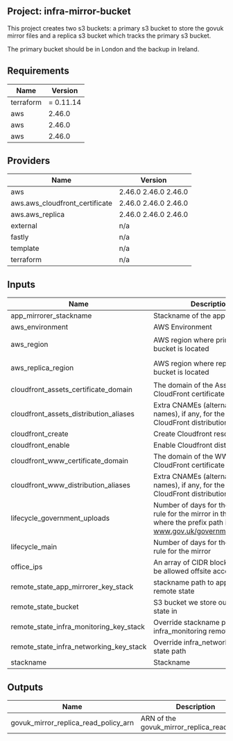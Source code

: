 ## Project: infra-mirror-bucket

This project creates two s3 buckets: a primary s3 bucket to store the govuk  
mirror files and a replica s3 bucket which tracks the primary s3 bucket.

The primary bucket should be in London and the backup in Ireland.

## Requirements

| Name | Version |
|------|---------|
| terraform | = 0.11.14 |
| aws | 2.46.0 |
| aws | 2.46.0 |
| aws | 2.46.0 |

## Providers

| Name | Version |
|------|---------|
| aws | 2.46.0 2.46.0 2.46.0 |
| aws.aws\_cloudfront\_certificate | 2.46.0 2.46.0 2.46.0 |
| aws.aws\_replica | 2.46.0 2.46.0 2.46.0 |
| external | n/a |
| fastly | n/a |
| template | n/a |
| terraform | n/a |

## Inputs

| Name | Description | Type | Default | Required |
|------|-------------|------|---------|:--------:|
| app\_mirrorer\_stackname | Stackname of the app mirrorer | `string` | n/a | yes |
| aws\_environment | AWS Environment | `string` | n/a | yes |
| aws\_region | AWS region where primary s3 bucket is located | `string` | `"eu-west-2"` | no |
| aws\_replica\_region | AWS region where replica s3 bucket is located | `string` | `"eu-west-1"` | no |
| cloudfront\_assets\_certificate\_domain | The domain of the Assets CloudFront certificate to look up. | `string` | `""` | no |
| cloudfront\_assets\_distribution\_aliases | Extra CNAMEs (alternate domain names), if any, for the Assets CloudFront distribution. | `list` | `[]` | no |
| cloudfront\_create | Create Cloudfront resources. | `bool` | `false` | no |
| cloudfront\_enable | Enable Cloudfront distributions. | `bool` | `false` | no |
| cloudfront\_www\_certificate\_domain | The domain of the WWW CloudFront certificate to look up. | `string` | `""` | no |
| cloudfront\_www\_distribution\_aliases | Extra CNAMEs (alternate domain names), if any, for the WWW CloudFront distribution. | `list` | `[]` | no |
| lifecycle\_government\_uploads | Number of days for the lifecycle rule for the mirror in the case where the prefix path is www.gov.uk/government/uploads/ | `string` | `"8"` | no |
| lifecycle\_main | Number of days for the lifecycle rule for the mirror | `string` | `"5"` | no |
| office\_ips | An array of CIDR blocks that will be allowed offsite access. | `list` | n/a | yes |
| remote\_state\_app\_mirrorer\_key\_stack | stackname path to app\_mirrorer remote state | `string` | `""` | no |
| remote\_state\_bucket | S3 bucket we store our terraform state in | `string` | n/a | yes |
| remote\_state\_infra\_monitoring\_key\_stack | Override stackname path to infra\_monitoring remote state | `string` | `""` | no |
| remote\_state\_infra\_networking\_key\_stack | Override infra\_networking remote state path | `string` | `""` | no |
| stackname | Stackname | `string` | n/a | yes |

## Outputs

| Name | Description |
|------|-------------|
| govuk\_mirror\_replica\_read\_policy\_arn | ARN of the govuk\_mirror\_replica\_read\_policy |


